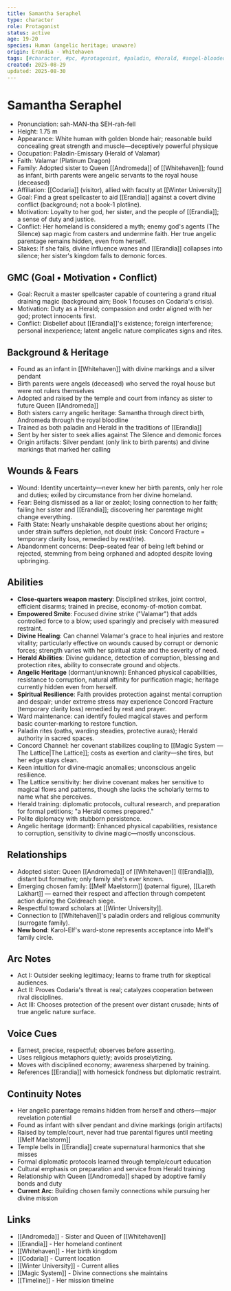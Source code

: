 ```yaml
---
title: Samantha Seraphel
type: character
role: Protagonist
status: active
age: 19-20
species: Human (angelic heritage; unaware)
origin: Erandia - Whitehaven
tags: [#character, #pc, #protagonist, #paladin, #herald, #angel-blooded]
created: 2025-08-29
updated: 2025-08-30
---
```


# Samantha Seraphel

- Pronunciation: sah-MAN-tha SEH-rah-fell
- Height: 1.75 m
- Appearance: White human with golden blonde hair; reasonable build concealing great strength and muscle—deceptively powerful physique
- Occupation: Paladin-Emissary (Herald of Valamar)
- Faith: Valamar (Platinum Dragon)
- Family: Adopted sister to Queen [[Andromeda]] of [[Whitehaven]]; found as infant, birth parents were angelic servants to the royal house (deceased)
- Affiliation: [[Codaria]] (visitor), allied with faculty at [[Winter University]]
- Goal: Find a great spellcaster to aid [[Erandia]] against a covert divine conflict (background; not a book-1 plotline).
- Motivation: Loyalty to her god, her sister, and the people of [[Erandia]]; a sense of duty and justice.
- Conflict: Her homeland is considered a myth; enemy god's agents (The Silence) sap magic from casters and undermine faith. Her true angelic parentage remains hidden, even from herself.
- Stakes: If she fails, divine influence wanes and [[Erandia]] collapses into silence; her sister's kingdom falls to demonic forces.

## GMC (Goal • Motivation • Conflict)
- Goal: Recruit a master spellcaster capable of countering a grand ritual draining magic (background aim; Book 1 focuses on Codaria's crisis).
- Motivation: Duty as a Herald; compassion and order aligned with her god; protect innocents first.
- Conflict: Disbelief about [[Erandia]]'s existence; foreign interference; personal inexperience; latent angelic nature complicates signs and rites.

## Background & Heritage
- Found as an infant in [[Whitehaven]] with divine markings and a silver pendant
- Birth parents were angels (deceased) who served the royal house but were not rulers themselves
- Adopted and raised by the temple and court from infancy as sister to future Queen [[Andromeda]]
- Both sisters carry angelic heritage: Samantha through direct birth, Andromeda through the royal bloodline
- Trained as both paladin and Herald in the traditions of [[Erandia]]
- Sent by her sister to seek allies against The Silence and demonic forces
- Origin artifacts: Silver pendant (only link to birth parents) and divine markings that marked her calling

## Wounds & Fears
- Wound: Identity uncertainty—never knew her birth parents, only her role and duties; exiled by circumstance from her divine homeland.
- Fear: Being dismissed as a liar or zealot; losing connection to her faith; failing her sister and [[Erandia]]; discovering her parentage might change everything.
- Faith State: Nearly unshakable despite questions about her origins; under strain suffers depletion, not doubt (risk: Concord Fracture = temporary clarity loss, remedied by rest/rite).
- Abandonment concerns: Deep-seated fear of being left behind or rejected, stemming from being orphaned and adopted despite loving upbringing.

## Abilities
- **Close‑quarters weapon mastery**: Disciplined strikes, joint control, efficient disarms; trained in precise, economy-of-motion combat.
- **Empowered Smite**: Focused divine strike ("Valamar") that adds controlled force to a blow; used sparingly and precisely with measured restraint.
- **Divine Healing**: Can channel Valamar's grace to heal injuries and restore vitality; particularly effective on wounds caused by corrupt or demonic forces; strength varies with her spiritual state and the severity of need.
- **Herald Abilities**: Divine guidance, detection of corruption, blessing and protection rites, ability to consecrate ground and objects.
- **Angelic Heritage** (dormant/unknown): Enhanced physical capabilities, resistance to corruption, natural affinity for purification magic; heritage currently hidden even from herself.
- **Spiritual Resilience**: Faith provides protection against mental corruption and despair; under extreme stress may experience Concord Fracture (temporary clarity loss) remedied by rest and prayer.
- Ward maintenance: can identify fouled magical staves and perform basic counter-marking to restore function.
- Paladin rites (oaths, warding steadies, protective auras); Herald authority in sacred spaces.
- Concord Channel: her covenant stabilizes coupling to [[Magic System — The Lattice|The Lattice]]; costs as exertion and clarity—she tires, but her edge stays clean.
- Keen intuition for divine‑magic anomalies; unconscious angelic resilience.
- The Lattice sensitivity: her divine covenant makes her sensitive to magical flows and patterns, though she lacks the scholarly terms to name what she perceives.
- Herald training: diplomatic protocols, cultural research, and preparation for formal petitions; "a Herald comes prepared."
- Polite diplomacy with stubborn persistence.
- Angelic heritage (dormant): Enhanced physical capabilities, resistance to corruption, sensitivity to divine magic—mostly unconscious.

## Relationships
- Adopted sister: Queen [[Andromeda]] of [[Whitehaven]] ([[Erandia]]), distant but formative; only family she's ever known.
- Emerging chosen family: [[Melf Maelstorm]] (paternal figure), [[Lareth Lakhart]] — earned their respect and affection through competent action during the Coldreach siege.
- Respectful toward scholars at [[Winter University]].
- Connection to [[Whitehaven]]'s paladin orders and religious community (surrogate family).
- **New bond**: Karol-Elf's ward-stone represents acceptance into Melf's family circle.

## Arc Notes
- Act I: Outsider seeking legitimacy; learns to frame truth for skeptical audiences.
- Act II: Proves Codaria's threat is real; catalyzes cooperation between rival disciplines.
- Act III: Chooses protection of the present over distant crusade; hints of true angelic nature surface.

## Voice Cues
- Earnest, precise, respectful; observes before asserting.
- Uses religious metaphors quietly; avoids proselytizing.
- Moves with disciplined economy; awareness sharpened by training.
- References [[Erandia]] with homesick fondness but diplomatic restraint.

## Continuity Notes
- Her angelic parentage remains hidden from herself and others—major revelation potential
- Found as infant with silver pendant and divine markings (origin artifacts)
- Raised by temple/court, never had true parental figures until meeting [[Melf Maelstorm]]
- Temple bells in [[Erandia]] create supernatural harmonics that she misses
- Formal diplomatic protocols learned through temple/court education
- Cultural emphasis on preparation and service from Herald training
- Relationship with Queen [[Andromeda]] shaped by adoptive family bonds and duty
- **Current Arc**: Building chosen family connections while pursuing her divine mission

## Links
- [[Andromeda]] - Sister and Queen of [[Whitehaven]]
- [[Erandia]] - Her homeland continent
- [[Whitehaven]] - Her birth kingdom
- [[Codaria]] - Current location
- [[Winter University]] - Current allies
- [[Magic System]] - Divine connections she maintains
- [[Timeline]] - Her mission timeline
